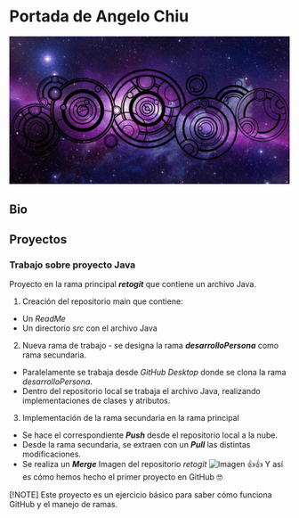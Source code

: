 # Portada de Angelo Chiu
![Imagen de Portada](recursos/timey_wimey.jpg)
## Bio
## Proyectos
### Trabajo sobre proyecto Java
Proyecto en la rama principal ***retogit*** que contiene un archivo Java.
1) Creación del repositorio main que contiene:
  - Un *ReadMe*
  - Un directorio *src* con el archivo Java
2) Nueva rama de trabajo - se designa la rama ***desarrolloPersona*** como rama secundaria.
  - Paralelamente se trabaja desde *GitHub Desktop* donde se clona la rama *desarrolloPersona*.
  - Dentro del repositorio local se trabaja el archivo Java, realizando implementaciones de clases y atributos.
3) Implementación de la rama secundaria en la rama principal
  - Se hace el correspondiente ***Push*** desde el repositorio local a la nube.
  - Desde la rama secundaria, se extraen con un ***Pull*** las distintas modificaciones.
  - Se realiza un ***Merge***
Imagen del repositorio *retogit* ![Imagen](recursos/)
👍👍 Y así es cómo hemos hecho el primer proyecto en GitHub 🤓

[!NOTE]
Este proyecto es un ejercicio básico para saber cómo funciona GitHub y el manejo de ramas. 

